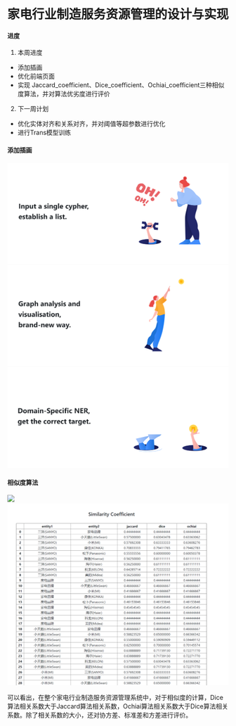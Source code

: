 # 家电行业制造服务资源管理的设计与实现

####  进度

1. 本周进度
- 添加插画
- 优化前端页面
- 实现 Jaccard_coefficient、Dice_coefficient、Ochiai_coefficient三种相似度算法，并对算法优劣度进行评价

2. 下一周计划
- 优化实体对齐和关系对齐，并对阈值等超参数进行优化
- 进行Trans模型训练

#### 添加插画

![](https://github.com/ownia/KGRM/raw/master/logger/img/2020-04-26-112036.png)
![](https://github.com/ownia/KGRM/raw/master/logger/img/2020-04-26-112101.png)
![](https://github.com/ownia/KGRM/raw/master/logger/img/2020-04-26-112117.png)

#### 相似度算法

![](https://github.com/ownia/KGRM/raw/master/logger/img/2020-04-26-155618.png)
![](https://github.com/ownia/KGRM/raw/master/logger/img/2020-04-26-112140.png)

可以看出，在整个家电行业制造服务资源管理系统中，对于相似度的计算，Dice算法相关系数大于Jaccard算法相关系数，Ochiai算法相关系数大于Dice算法相关系数。除了相关系数的大小，还对协方差、标准差和方差进行评价。